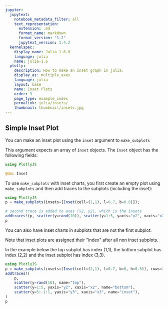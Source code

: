 ```yaml
---
jupyter:
  jupytext:
    notebook_metadata_filter: all
    text_representation:
      extension: .md
      format_name: markdown
      format_version: "1.2"
      jupytext_version: 1.4.2
  kernelspec:
    display_name: Julia 1.6.0
    language: julia
    name: julia-1.6
  plotly:
    description: How to make an inset graph in julia.
    display_as: multiple_axes
    language: julia
    layout: base
    name: Inset Plots
    order: 3
    page_type: example_index
    permalink: julia/insets/
    thumbnail: thumbnail/insets.jpg
---
```


## Simple Inset Plot

You can make an inset plot using the `inset` argument to `make_subplots`

This argument expects an array of `Inset` objects. The `Inset` object has the following fields:

```julia
using PlotlyJS

@doc Inset
```

To use `make_subplots` with inset charts, you first create an empty plot using `make_subplots` and then add traces to the subplots (including the inset):

```julia
using PlotlyJS
p = make_subplots(insets=[Inset(cell=(1,1), l=0.7, b=0.6)]);

# second trace is added to axes (x2, y2), which is the insets
addtraces!(p, scatter(y=rand(10)), scatter(y=1:5, yaxis="y2", xaxis="x2", name="inset"))
p
```

You can also have inset charts in subplots that are not the first subplot.

Note that inset plots are assigned their "index" after all non inset subplots.

In the example below the top subplot has index (1,1), the bottom subplot has index (2,2) and the inset subplot has index (3,3).

```julia
using PlotlyJS
p = make_subplots(insets=[Inset(cell=(2,1), l=0.7, b=0, h=0.5)], rows=2, cols=1);
addtraces!(
    p,
    scatter(y=rand(10), name="top"),
    scatter(y=1:5, yaxis="y2", xaxis="x2", name="bottom"),
    scatter(y=5:-1:1, yaxis="y3", xaxis="x3", name="inset"),
)
p
```

